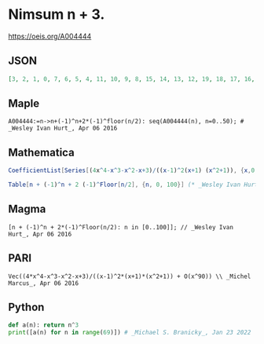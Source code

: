 # Nimsum n \+ 3\.
https://oeis.org/A004444
## JSON
```JSON
[3, 2, 1, 0, 7, 6, 5, 4, 11, 10, 9, 8, 15, 14, 13, 12, 19, 18, 17, 16, 23, 22, 21, 20, 27, 26, 25, 24, 31, 30, 29, 28, 35, 34, 33, 32, 39, 38, 37, 36, 43, 42, 41, 40, 47, 46, 45, 44, 51, 50, 49, 48, 55, 54, 53, 52, 59, 58, 57, 56, 63, 62, 61, 60, 67, 66, 65, 64, 71]
```
## Maple
```Maple
A004444:=n->n+(-1)^n+2*(-1)^floor(n/2): seq(A004444(n), n=0..50); # _Wesley Ivan Hurt_, Apr 06 2016
```
## Mathematica
```Mathematica
CoefficientList[Series[(4x^4-x^3-x^2-x+3)/((x-1)^2(x+1) (x^2+1)), {x,0,70}],x] (* _Harvey P. Dale_, Mar 24 2011 *)
```
```Mathematica
Table[n + (-1)^n + 2 (-1)^Floor[n/2], {n, 0, 100}] (* _Wesley Ivan Hurt_, Apr 06 2016 *)
```
## Magma
```Magma
[n + (-1)^n + 2*(-1)^Floor(n/2): n in [0..100]]; // _Wesley Ivan Hurt_, Apr 06 2016
```
## PARI
```PARI
Vec((4*x^4-x^3-x^2-x+3)/((x-1)^2*(x+1)*(x^2+1)) + O(x^90)) \\ _Michel Marcus_, Apr 06 2016
```
## Python
```Python
def a(n): return n^3
print([a(n) for n in range(69)]) # _Michael S. Branicky_, Jan 23 2022
```
